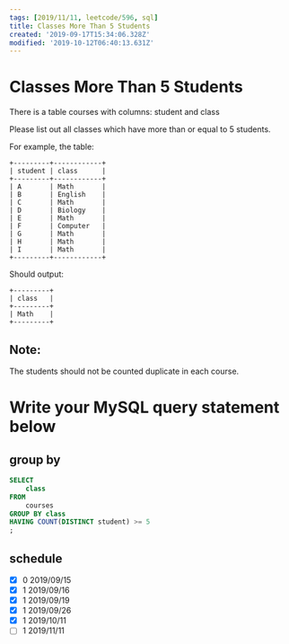```yaml
---
tags: [2019/11/11, leetcode/596, sql]
title: Classes More Than 5 Students
created: '2019-09-17T15:34:06.328Z'
modified: '2019-10-12T06:40:13.631Z'
---
```


# Classes More Than 5 Students

There is a table courses with columns: student and class

Please list out all classes which have more than or equal to 5 students.

For example, the table:

```
+---------+------------+
| student | class      |
+---------+------------+
| A       | Math       |
| B       | English    |
| C       | Math       |
| D       | Biology    |
| E       | Math       |
| F       | Computer   |
| G       | Math       |
| H       | Math       |
| I       | Math       |
+---------+------------+
```
Should output:

```
+---------+
| class   |
+---------+
| Math    |
+---------+
```


## Note:

The students should not be counted duplicate in each course.

# Write your MySQL query statement below

## group by

```sql
SELECT
    class
FROM
    courses
GROUP BY class
HAVING COUNT(DISTINCT student) >= 5
;
```


## schedule

* [x] 0 2019/09/15
* [x] 1 2019/09/16
* [x] 1 2019/09/19
* [x] 1 2019/09/26
* [x] 1 2019/10/11
* [ ] 1 2019/11/11
